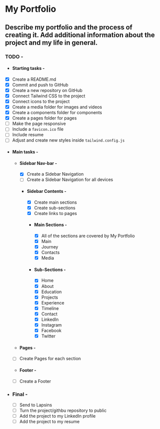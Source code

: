 # My Portfolio
## Describe my portfolio and the process of creating it. Add additional information about the project and my life in general.

### TODO - 
- #### Starting tasks - 
- [x] Create a README.md
- [x] Commit and push to GitHub
- [x] Create a new repository on GitHub
- [x] Connect Tailwind CSS to the project
- [x] Connect icons to the project
- [x] Create a media folder for images and videos
- [x] Create a components folder for components
- [x] Create a pages folder for pages
- [ ] Make the page responsive
- [ ] Include a `favicon.ico` file
- [ ] Include resume
- [ ] Adjust and create new styles inside `tailwind.config.js`
- #### Main tasks  -
  - #### Sidebar Nav-bar  -
    - [x] Create a Sidebar Navigation
    - [ ] Create a Sidebar Navigation for all devices
    - #### Sidebar Contents  - 
        - [x] Create main sections
        - [x] Create sub-sections
        - [x] Create links to pages
      - #### Main Sections  -
          - [x] All of the sections are covered by My Portfolio
          - [x] Main
          - [x] Journey
          - [x] Contacts
          - [x] Media
      - #### Sub-Sections  -
          - [x] Home
          - [x] About
          - [x] Education
          - [x] Projects
          - [x] Experience
          - [x] Timeline
          - [x] Contact
          - [x] LinkedIn
          - [x] Instagram
          - [x] Facebook
          - [x] Twitter
  - #### Pages  -
  - [ ] Create Pages for each section
  - #### Footer  -
  - [ ] Create a Footer
- ### Final  -
  - [ ] Send to Lapsins
  - [ ] Turn the project/githbu repository to public
  - [ ] Add the project to my LinkedIn profile
  - [ ] Add the project to my resume
